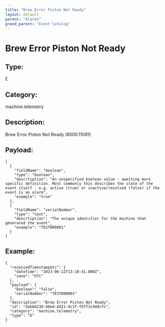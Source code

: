 ```yaml
---
title: "Brew Error Piston Not Ready"
layout: default
parent: "Alarms"
grand_parent: "Event Catalog"
---
```


# Brew Error Piston Not Ready

## Type:

E

## Category:

machine.telemetry

## Description: 

Brew Error Piston Not Ready (8000.11091)

## Payload:

```
[
  {
    "fieldName": "boolean",
    "type": "boolean",
    "descrtiption": "An unspecified boolean value - awaiting more specific definition. Most commonly this describes the state of the event itself - e.g. active (true) or inactive/resolved (false) if the event is an alarm",
    "example": "true"
  },
  {
    "fieldName": "serialNumber",
    "type": "text",
    "descrtiption": "The unique identifier for the machine that generated the event",
    "example": "TEST000001"
  }
]
```

## Example:

```
{
  "receivedTimestampUtc": {
    "dateTime": "2023-06-12T13:10:41.000Z",
    "zone": "UTC"
  },
  "payload": {
    "boolean": "false",
    "serialNumber": "TEST000001"
  },
  "description": "Brew Error Piston Not Ready",
  "id": "dab04230-40ed-4d21-9c3f-f67f3c949cfc",
  "category": "machine.telemetry",
  "type": "E"
}
```
